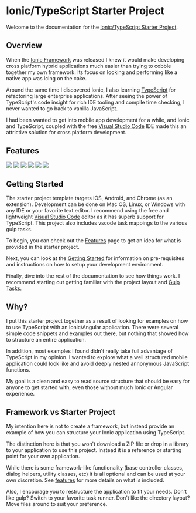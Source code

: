 # Ionic/TypeScript Starter Project

Welcome to the documentation for the [Ionic/TypeScript Starter Project](https://github.com/Justin-Credible/Ionic-TypeScript-Starter).

## Overview

When the [Ionic Framework](http://ionicframework.com/) was released I knew it would make developing cross platform hybrid applications much easier than trying to cobble together my own framework. Its focus on looking and performing like a native app was icing on the cake.

Around the same time I discovered Ionic, I also learning [TypeScript](typescriptlang.org) for refactoring large enterprise applications. After seeing the power of TypeScript's code insight for rich IDE tooling and compile time checking, I never wanted to go back to vanilla JavaScript.

I had been wanted to get into mobile app development for a while, and Ionic and TypeScript, coupled with the free [Visual Studio Code](https://code.visualstudio.com/) IDE made this an attrictive solution for cross platform development.

## Features

<div id="screenshots">

  <img src="/img/screenshot_1.jpeg" class="img-responsive">
  <img src="/img/screenshot_2.jpeg" class="img-responsive">
  <img src="/img/screenshot_3.jpg" class="img-responsive">
  <img src="/img/screenshot_4.jpg" class="img-responsive">
  <img src="/img/screenshot_5.jpg" class="img-responsive">
  <img src="/img/screenshot_6.jpg" class="img-responsive">

</div>

## Getting Started

The starter project template targets iOS, Android, and Chrome (as an extension). Development can be done on Mac OS, Linux, or Windows with any IDE or your favorite text editor. I recommend using the free and lightweight [Visual Studio Code](https://code.visualstudio.com) editor as it has superb support for TypeScript. This project also includes vscode task mappings to the various gulp tasks.

To begin, you can check out the [Features](features.md) page to get an idea for what is provided in the starter project.

Next, you can look at the [Getting Started](getting-started.md) for information on pre-requisites and instructions on how to setup your development environment.

Finally, dive into the rest of the documentation to see how things work. I recommend starting out getting familiar with the project layout and [Gulp Tasks](gulp-tasks.md).

## Why?

I put this starter project together as a result of looking for examples on how to use TypeScript with an Ionic/Angular application. There were several simple code snippets and examples out there, but nothing that showed how to structure an entire application.

In addition, most examples I found didn't really take full advantage of TypeScript in my opinion. I wanted to explore what a well structured mobile application could look like and avoid deeply nested annonymous JavaScript functions.

My goal is a clean and easy to read source structure that should be easy for anyone to get started with, even those without much Ionic or Angular experience.

## Framework vs Starter Project

My intention here is not to create a framework, but instead provide an example of how you can structure your Ionic application using TypeScript.

The distinction here is that you won't download a ZIP file or drop in a library to your application to use this project. Instead it is a reference or starting point for your own application.

While there is some framework-like functionality (base controller classes, dialog helpers, utility classes, etc) it is all optional and can be used at your own discretion. See [features](features.md) for more details on what is included.

Also, I encourage you to restructure the application to fit your needs. Don't like gulp? Switch to your favorite task runner. Don't like the directory layout? Move files around to suit your preference.

